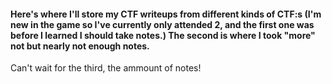 #### Here's where I'll store my CTF writeups from different kinds of CTF:s (I'm new in the game so I've currently only attended 2, and the first one was before I learned I should take notes.) The second is where I took "more" not but nearly not enough notes.

Can't wait for the third, the ammount of notes! 